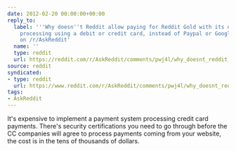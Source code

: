 ```yaml
---
date: 2012-02-20 00:00:00+00:00
reply_to:
  label: '''Why doesn''t Reddit allow paying for Reddit Gold with its own payment
    processing using a debit or credit card, instead of Paypal or Google Checkout?''
    on /r/AskReddit'
  name: ''
  type: reddit
  url: https://reddit.com/r/AskReddit/comments/pwj4l/why_doesnt_reddit_allow_paying_for_reddit_gold/
source: reddit
syndicated:
- type: reddit
  url: https://www.reddit.com/r/AskReddit/comments/pwj4l/why_doesnt_reddit_allow_paying_for_reddit_gold/c3ssou3/
tags:
- AskReddit
---
```


It's expensive to implement a payment system processing credit card payments. There's security certifications you need to go through before the CC companies will agree to process payments coming from your website, the cost is in the tens of thousands of dollars.